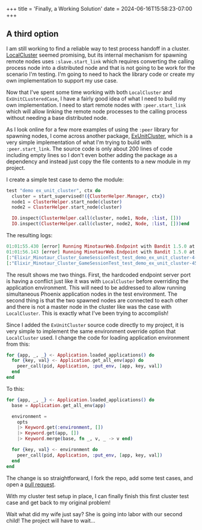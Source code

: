 +++
title = 'Finally, a Working Solution'
date = 2024-06-16T15:58:23-07:00
+++

## A third option
I am still working to find a reliable way to test process handoff in a cluster.
[LocalCluster](https://github.com/whitfin/local-cluster) seemed promising, but its internal mechanism for spawning remote nodes uses `:slave.start_link` which requires converting the calling process node into a distributed node and that is not going to be work for the scenario I'm testing.
I'm going to need to hack the library code or create my own implementation to support my use case.

Now that I've spent some time working with both `LocalCluster` and `ExUnitCLusteredCase`, I have a fairly good idea of what I need to build my own implementation.
I need to start remote nodes with `:peer.start_link` which will allow linking the remote node processes to the calling process without needing a base distributed node.

As I look online for a few more examples of using the `:peer` library for spawning nodes, I come across another package, [ExUnitCluster](https://github.com/sindrip/ex_unit_cluster), which is a very simple implementation of what I'm trying to build with `:peer.start_link`.
The source code is only about 200 lines of code including empty lines so I don't even bother adding the package as a dependency and instead just copy the file contents to a new module in my project.

I create a simple test case to demo the module:
```ex
test "demo ex_unit_cluster", ctx do
  cluster = start_supervised!({ClusterHelper.Manager, ctx})
  node1 = ClusterHelper.start_node(cluster)
  node2 = ClusterHelper.start_node(cluster)

  IO.inspect(ClusterHelper.call(cluster, node1, Node, :list, []))
  IO.inspect(ClusterHelper.call(cluster, node2, Node, :list, []))end
```

The resulting logs:
```ex
01:01:55.430 [error] Running MinotaurWeb.Endpoint with Bandit 1.5.0 at http failed, port 4002 already in use
01:01:56.143 [error] Running MinotaurWeb.Endpoint with Bandit 1.5.0 at http failed, port 4002 already in use
[:"Elixir_Minotaur_Cluster_GameSessionTest_test_demo_ex_unit_cluster-4-16088@127.0.0.1"]
[:"Elixir_Minotaur_Cluster_GameSessionTest_test_demo_ex_unit_cluster-450-16088@127.0.0.1"]
```

The result shows me two things.
First, the hardcoded endpoint server port is having a conflict just like it was with `LocalCluster` before overriding the application environment.
This will need to be addressed to allow running simultaneous Phoenix application nodes in the test environment.
The second thing is that the two spawned nodes are connected to each other and there is not a master node in the cluster like was the case with `LocalCluster`.
This is exactly what I've been trying to accomplish!

Since I added the `ExUnitCluster` source code directly to my project, it is very simple to implement the same environment override option that `LocalCluster` used.
I change the code for loading application environment from this:
```ex
for {app, _, _} <- Application.loaded_applications() do
  for {key, val} <- Application.get_all_env(app) do
    peer_call(pid, Application, :put_env, [app, key, val])
  end
end
```

To this:
```ex
for {app, _, _} <- Application.loaded_applications() do
  base = Application.get_all_env(app)

  environment =
    opts
    |> Keyword.get(:environment, [])
    |> Keyword.get(app, [])
    |> Keyword.merge(base, fn _, v, _ -> v end)

  for {key, val} <- environment do
    peer_call(pid, Application, :put_env, [app, key, val])
  end
end
```

The change is so straightforward, I fork the repo, add some test cases, and open a [pull request](https://github.com/sindrip/ex_unit_cluster/pull/3).

With my cluster test setup in place, I can finally finish this first cluster test case and get back to my original problem!

Wait what did my wife just say?
She is going into labor with our second child!
The project will have to wait...

